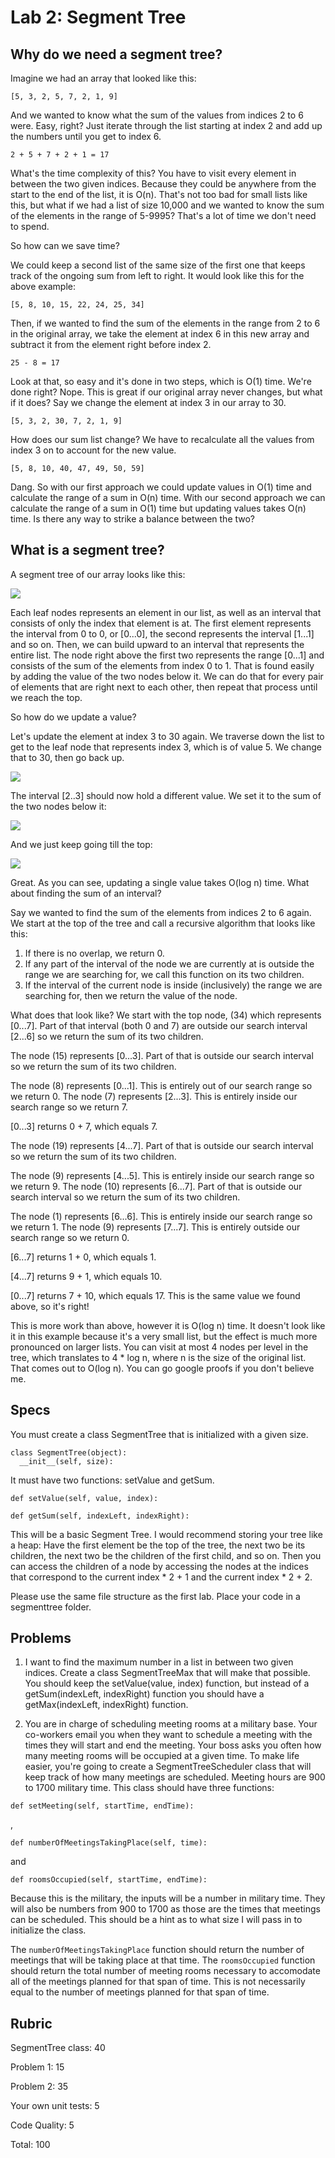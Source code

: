 # Lab 2: Segment Tree

## Why do we need a segment tree?

Imagine we had an array that looked like this:

```
[5, 3, 2, 5, 7, 2, 1, 9]
```

And we wanted to know what the sum of the values from indices 2 to 6 were. Easy, right? Just iterate through the list starting at index 2 and add up the numbers until you get to index 6.

```
2 + 5 + 7 + 2 + 1 = 17
```

What's the time complexity of this? You have to visit every element in between the two given indices. Because they could be anywhere from the start to the end of the list, it is O(n). That's not too bad for small lists like this, but what if we had a list of size 10,000 and we wanted to know the sum of the elements in the range of 5-9995? That's a lot of time we don't need to spend.

So how can we save time? 

We could keep a second list of the same size of the first one that keeps track of the ongoing sum from left to right. It would look like this for the above example:

```
[5, 8, 10, 15, 22, 24, 25, 34]
```

Then, if we wanted to find the sum of the elements in the range from 2 to 6 in the original array, we take the element at index 6 in this new array and subtract it from the element right before index 2.

```
25 - 8 = 17
```

Look at that, so easy and it's done in two steps, which is O(1) time. We're done right? Nope. This is great if our original array never changes, but what if it does? Say we change the element at index 3 in our array to 30.

```
[5, 3, 2, 30, 7, 2, 1, 9]
```

How does our sum list change? We have to recalculate all the values from index 3 on to account for the new value.

```
[5, 8, 10, 40, 47, 49, 50, 59]
```

Dang. So with our first approach we could update values in O(1) time and calculate the range of a sum in O(n) time. With our second approach we can calculate the range of a sum in O(1) time but updating values takes O(n) time. Is there any way to strike a balance between the two?

## What is a segment tree?

A segment tree of our array looks like this:

![](http://i.imgur.com/ul1ukPz.jpg)

Each leaf nodes represents an element in our list, as well as an interval that consists of only the index that element is at.
The first element represents the interval from 0 to 0, or [0...0], the second represents the interval [1...1] and so on. Then, we can build upward to an interval that represents the entire list. The node right above the first two represents the range [0...1] and consists of the sum of the elements from index 0 to 1. That is found easily by adding the value of the two nodes below it. We can do that for every pair of elements that are right next to each other, then repeat that process until we reach the top.

So how do we update a value?

Let's update the element at index 3 to 30 again. We traverse down the list to get to the leaf node that represents index 3, which is of value 5. We change that to 30, then go back up.

![](http://i.imgur.com/quF03i3.jpg)

The interval [2..3] should now hold a different value. We set it to the sum of the two nodes below it:

![](http://i.imgur.com/s1wzbOe.jpg)

And we just keep going till the top:

![](http://i.imgur.com/fOldYI5.jpg)

Great. As you can see, updating a single value takes O(log n) time. What about finding the sum of an interval?

Say we wanted to find the sum of the elements from indices 2 to 6 again. We start at the top of the tree and call a recursive algorithm that looks like this:

1. If there is no overlap, we return 0.
2. If any part of the interval of the node we are currently at is outside the range we are searching for, we call this function on its two children.
3. If the interval of the current node is inside (inclusively) the range we are searching for, then we return the value of the node.

What does that look like? We start with the top node, (34) which represents [0...7]. Part of that interval (both 0 and 7) are outside our search interval [2...6] so we return the sum of its two children.

The node (15) represents [0...3]. Part of that is outside our search interval so we return the sum of its two children.

The node (8) represents [0...1]. This is entirely out of our search range so we return 0.
The node (7) represents [2...3]. This is entirely inside our search range so we return 7.

[0...3] returns 0 + 7, which equals 7.

The node (19) represents [4...7]. Part of that is outside our search interval so we return the sum of its two children.

The node (9) represents [4...5]. This is entirely inside our search range so we return 9.
The node (10) represents [6...7]. Part of that is outside our search interval so we return the sum of its two children.

The node (1) represents [6...6]. This is entirely inside our search range so we return 1.
The node (9) represents [7...7]. This is entirely outside our search range so we return 0.

[6...7] returns 1 + 0, which equals 1.

[4...7] returns 9 + 1, which equals 10.

[0...7] returns 7 + 10, which equals 17. This is the same value we found above, so it's right!

This is more work than above, however it is O(log n) time. It doesn't look like it in this example because it's a very small list, but the effect is much more pronounced on larger lists. You can visit at most 4 nodes per level in the tree, which translates to 4 * log n, where n is the size of the original list. That comes out to O(log n). You can go google proofs if you don't believe me.

## Specs

You must create a class SegmentTree that is initialized with a given size.

```
class SegmentTree(object):
  __init__(self, size):
```

It must have two functions: setValue and getSum.
```
def setValue(self, value, index):
```
```
def getSum(self, indexLeft, indexRight):
```

This will be a basic Segment Tree. I would recommend storing your tree like a heap: Have the first element be the top of the tree, the next two be its children, the next two be the children of the first child, and so on. Then you can access the children of a node by accessing the nodes at the indices that correspond to the current index * 2 + 1 and the current index * 2 + 2.

Please use the same file structure as the first lab. Place your code in a segmenttree folder.

## Problems

1. I want to find the maximum number in a list in between two given indices. Create a class SegmentTreeMax that will make that possible. You should keep the setValue(value, index) function, but instead of a getSum(indexLeft, indexRight) function you should have a getMax(indexLeft, indexRight) function.

2. You are in charge of scheduling meeting rooms at a military base. Your co-workers email you when they want to schedule a meeting with the times they will start and end the meeting. Your boss asks you often how many meeting rooms will be occupied at a given time. To make life easier, you're going to create a SegmentTreeScheduler class that will keep track of how many meetings are scheduled. Meeting hours are 900 to 1700 military time. 
This class should have three functions: 
```
def setMeeting(self, startTime, endTime):
```
,
```
def numberOfMeetingsTakingPlace(self, time):
```
and
```
def roomsOccupied(self, startTime, endTime):
```
Because this is the military, the inputs will be a number in military time. They will also be numbers from 900 to 1700 as those are the times that meetings can be scheduled. This should be a hint as to what size I will pass in to initialize the class.

The ```numberOfMeetingsTakingPlace``` function should return the number of meetings that will be taking place at that time. The ```roomsOccupied``` function should return the total number of meeting rooms necessary to accomodate all of the meetings planned for that span of time. This is not necessarily equal to the number of meetings planned for that span of time.

## Rubric

SegmentTree class: 40

Problem 1: 15

Problem 2: 35

Your own unit tests: 5

Code Quality: 5

Total: 100
